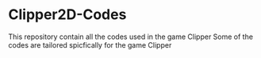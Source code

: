 # Clipper2D-Codes
This repository contain all the codes used in the game Clipper
Some of the codes are tailored spicfically for the game Clipper
